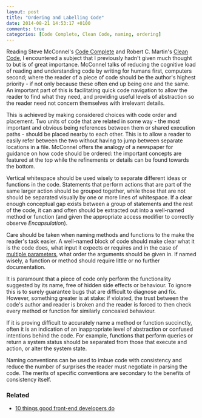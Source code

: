 ```yaml
---
layout: post
title: "Ordering and Labelling Code"
date: 2014-08-21 14:53:17 +0100
comments: true
categories: [Code Complete, Clean Code, naming, ordering]
---
```


Reading Steve McConnel's [Code Complete](http://www.amazon.co.uk/Code-Complete-Practical-Handbook-Construction/dp/0735619670) and Robert C. Martin's [Clean Code](http://www.amazon.co.uk/Clean-Code-Handbook-Software-Craftsmanship/dp/0132350882), I encountered a subject that I previously hadn't given much thought to but is of great importance. McConnel talks of reducing the cognitive load of reading and understanding code by writing for humans first, computers second; where the reader of a piece of code should be the author's highest priority - if not only because these often end up being one and the same. An important part of this is facilitating quick code navigation to allow the reader to find what they need, and providing useful levels of abstraction so the reader need not concern themselves with irrelevant details.
<!--more-->
This is achieved by making considered choices with code order and placement. Two units of code that are related in some way - the most important and obvious being references between them or shared execution paths - should be placed nearby to each other. This is to allow a reader to easily refer between the two without having to jump between separate locations in a file. McConnel offers the analogy of a newspaper for guidance on how code should be ordered: the important concepts are featured at the top while the refinements or details can be found towards the bottom.

Vertical whitespace should be used wisely to separate different ideas or functions in the code. Statements that perform actions that are part of the same larger action should be grouped together, while those that are not should be separated visually by one or more lines of whitespace. If a clear enough conceptual gap exists between a group of statements and the rest of the code, it can and often should be extracted out into a well-named method or function (and given the appropriate access modifier to correctly observe *Encapsulation*).

Care should be taken when naming methods and functions to the make the reader's task easier. A well-named block of code should make clear what it is the code does, what input it expects or requires and in the case of [multiple parameters](blog/2014/08/20/reducing-a-routines-parameters/), what order the arguments should be given in. If named wisely, a function or method should require little or no further documentation.

It is paramount that a piece of code only perform the functionality suggested by its name, free of hidden side effects or behaviour. To ignore this is to surely guarantee bugs that are difficult to diagnose and fix. However, something greater is at stake: if violated, the trust between the code's author and reader is broken and the reader is forced to then check every method or function for similarly concealed behaviour.

If it is proving difficult to accurately name a method or function succinctly, often it is an indication of an inappropriate level of abstraction or confused intentions behind the code. For example, functions that perform queries or return a system status should be separated from those that execute and action, or alter the system state.

Naming conventions can be used to imbue code with consistency and reduce the number of surprises the reader must negotiate in parsing the code. The merits of specific conventions are secondary to the benefits of consistency itself.


### Related
- [10 things good front-end developers do](/blog/2016/07/21/10-things-good-front-end-developers-do)
